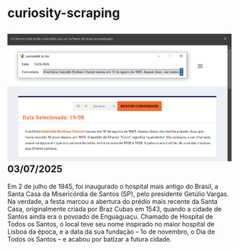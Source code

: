 # curiosity-scraping
![Budget](./execucao.png)
03/07/2025
-
Em 2 de julho de 1945, foi inaugurado o hospital mais antigo do Brasil, a Santa Casa da Misericórdia de Santos (SP), pelo presidente Getúlio Vargas. Na verdade, a festa marcou a abertura do prédio mais recente da Santa Casa, originalmente criada por Braz Cubas em 1543, quando a cidade de Santos ainda era o povoado de Enguaguaçu. Chamado de Hospital de Todos os Santos, o local teve seu nome inspirado no maior hospital de Lisboa da época, e a data da sua fundação – 1o de novembro, o Dia de Todos os Santos – e acabou por batizar a futura cidade.
